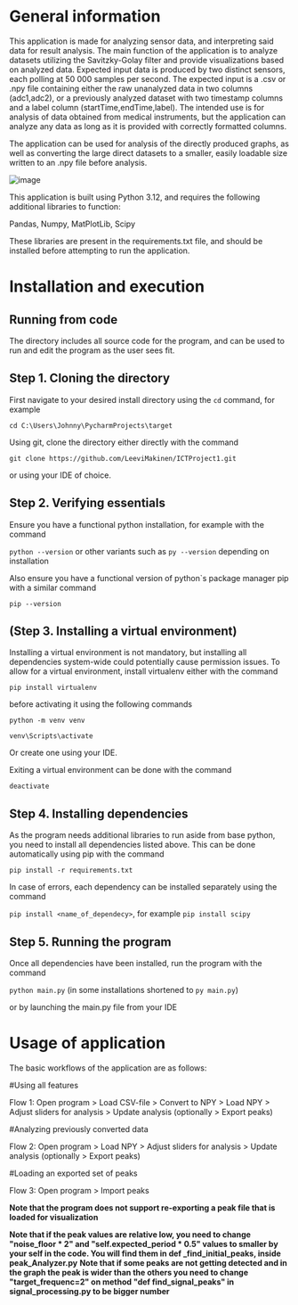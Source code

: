 General information
===================

This application is made for analyzing sensor data, and interpreting said data for result analysis. The main function of the application is to analyze datasets utilizing the Savitzky-Golay filter and provide visualizations based on analyzed data.
Expected input data is produced by two distinct sensors, each polling at 50 000 samples per second. The expected input is a .csv or .npy file containing either the raw unanalyzed data in two columns (adc1,adc2), or a previously analyzed dataset with two timestamp columns and a label column (startTime,endTime,label). The intended use is for analysis of data obtained from medical instruments, but the application can analyze any data as long as it is provided with correctly formatted columns.

The application can be used for analysis of the directly produced graphs, as well as converting the large direct datasets to a smaller, easily loadable size written to an .npy file before analysis.

![image](https://github.com/user-attachments/assets/0ecf75dd-0168-4fa3-9086-23b56385aadf)


This application is built using Python 3.12, and requires the following additional libraries to function:

Pandas, Numpy, MatPlotLib, Scipy

These libraries are present in the requirements.txt file, and should be installed before attempting to run the application.


Installation and execution
==========================

Running from code
-----------------

The directory includes all source code for the program, and can be used to run and edit the program as the user sees fit.


Step 1. Cloning the directory
-----------------------------

First navigate to your desired install directory using the `cd` command, for example

`cd C:\Users\Johnny\PycharmProjects\target`

Using git, clone the directory either directly with the command

`git clone https://github.com/LeeviMakinen/ICTProject1.git`

or using your IDE of choice.


Step 2. Verifying essentials
----------------------------

Ensure you have a functional python installation, for example with the command

`python --version` or other variants such as `py --version` depending on installation

Also ensure you have a functional version of python`s package manager pip with a similar command

`pip --version`


(Step 3. Installing a virtual environment)
------------------------------------------

Installing a virtual environment is not mandatory, but installing all dependencies system-wide could potentially cause permission issues.
To allow for a virtual environment, install virtualenv either with the command

`pip install virtualenv`

before activating it using the following commands

`python -m venv venv`

`venv\Scripts\activate`

Or create one using your IDE.

Exiting a virtual environment can be done with the command

`deactivate`


Step 4. Installing dependencies
-------------------------------

As the program needs additional libraries to run aside from base python, you need to install all dependencies listed above.
This can be done automatically using pip with the command

`pip install -r requirements.txt`

In case of errors, each dependency can be installed separately using the command

`pip install <name_of_dependecy>`, for example `pip install scipy`


Step 5. Running the program
---------------------------

Once all dependencies have been installed, run the program with the command

`python main.py` (in some installations shortened to `py main.py`)

or by launching the main.py file from your IDE



Usage of application
====================

The basic workflows of the application are as follows:

#Using all features

Flow 1: Open program > Load CSV-file > Convert to NPY > Load NPY > Adjust sliders for analysis > Update analysis (optionally > Export peaks)


#Analyzing previously converted data

Flow 2: Open program > Load NPY > Adjust sliders for analysis > Update analysis (optionally > Export peaks)


#Loading an exported set of peaks

Flow 3: Open program > Import peaks

**Note that the program does not support re-exporting a peak file that is loaded for visualization**

**Note that if the peak values are relative low, you need to change "noise_floor * 2" and "self.expected_period * 0.5"  values to smaller by your self in the code. You will find them in def _find_initial_peaks, inside peak_Analyzer.py**
**Note that if some peaks are not getting detected and in the graph the peak is wider than the others you need to change "target_frequenc=2" on method "def find_signal_peaks" in signal_processing.py to be bigger number**



